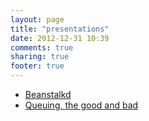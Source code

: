 ```yaml
---
layout: page
title: "presentations"
date: 2012-12-31 10:39
comments: true
sharing: true
footer: true
---
```



* [Beanstalkd](Beanstalkd/) 
* [Queuing, the good and bad](QueueGoodBad/)
